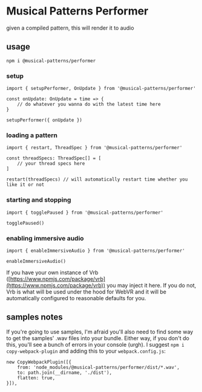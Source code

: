 # Musical Patterns Performer

given a compiled pattern, this will render it to audio

## usage

`npm i @musical-patterns/performer`

### setup

```
import { setupPerformer, OnUpdate } from '@musical-patterns/performer'

const onUpdate: OnUpdate = time => {
	// do whatever you wanna do with the latest time here
}

setupPerformer({ onUpdate })
```

### loading a pattern

```
import { restart, ThreadSpec } from '@musical-patterns/performer'

const threadSpecs: ThreadSpec[] = [
	// your thread specs here
]

restart(threadSpecs) // will automatically restart time whether you like it or not
```

### starting and stopping

```
import { togglePaused } from '@musical-patterns/performer'

togglePaused()
```

### enabling immersive audio

```
import { enableImmersiveAudio } from '@musical-patterns/performer'

enableImmersiveAudio()
```

If you have your own instance of Vrb ([https://www.npmjs.com/package/vrb](https://www.npmjs.com/package/vrb)) you may inject it here.
If you do not, Vrb is what will be used under the hood for WebVR and it will be automatically configured to reasonable defaults for you.

## samples notes

If you're going to use samples, I'm afraid you'll also need to find some way to get the samples' .wav files into your bundle.
Either way, if you don't do this, you'll see a bunch of errors in your console (urgh).
I suggest `npm i copy-webpack-plugin` and adding this to your `webpack.config.js`:

```
new CopyWebpackPlugin([{
	from: 'node_modules/@musical-patterns/performer/dist/*.wav',
	to: path.join(__dirname, './dist'),
	flatten: true,
}]),
```
